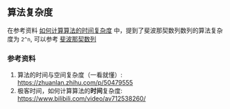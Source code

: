 ## 算法复杂度

在参考资料 [如何计算算法的时间复杂度](https://www.bilibili.com/video/av712538260/) 中，提到了斐波那契数列数列的算法复杂度为 `2^n`, 可以参考 [斐波那契数列](../fibonacci)

### 参考资料

1. 算法的时间与空间复杂度（一看就懂）: https://zhuanlan.zhihu.com/p/50479555
2. 极客时间，如何计算算法的**时间**复杂度: https://www.bilibili.com/video/av712538260/